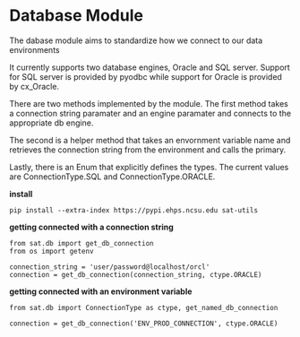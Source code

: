 # Database Module

The dabase module aims to standardize how we connect to our data environments

It currently supports two database engines, Oracle and SQL server. 
Support for SQL server is provided by pyodbc while support for Oracle is provided by cx_Oracle.

There are two methods implemented by the module. The first method takes a 
connection string paramater and an engine paramater and connects to the
appropriate db engine.

The second is a helper method that takes an envornment variable name 
and retrieves the connection string from the environment and calls the primary.

Lastly, there is an Enum that explicitly defines the types.
The current values are ConnectionType.SQL and ConnectionType.ORACLE.

__install__

`pip install --extra-index https://pypi.ehps.ncsu.edu sat-utils`

__getting connected with a connection string__

```
from sat.db import get_db_connection
from os import getenv

connection_string = 'user/password@localhost/orcl'
connection = get_db_connection(connection_string, ctype.ORACLE)
```

__getting connected with an environment variable__

```
from sat.db import ConnectionType as ctype, get_named_db_connection

connection = get_db_connection('ENV_PROD_CONNECTION', ctype.ORACLE)
```